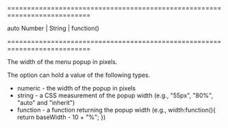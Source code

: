 <!--**
/*-------------------------------------------
    Auto-generated file. Do not modify.
-------------------------------------------

**-->
===========================================================================
<!--default-->auto<!--/default-->
<!--type-->Number | String | function()<!--/type-->
===========================================================================

<!--shortDescription-->
The width of the menu popup in pixels.
<!--/shortDescription-->

<!--fullDescription-->
The option can hold a value of the following types.

- numeric - the width of the popup in pixels
- string - a CSS measurement of the popup width (e.g., "55px", "80%", "auto" and "inherit")
- function - a function returning the popup width (e.g., width:function(){ return baseWidth - 10 + "%"; })


<!--/fullDescription-->